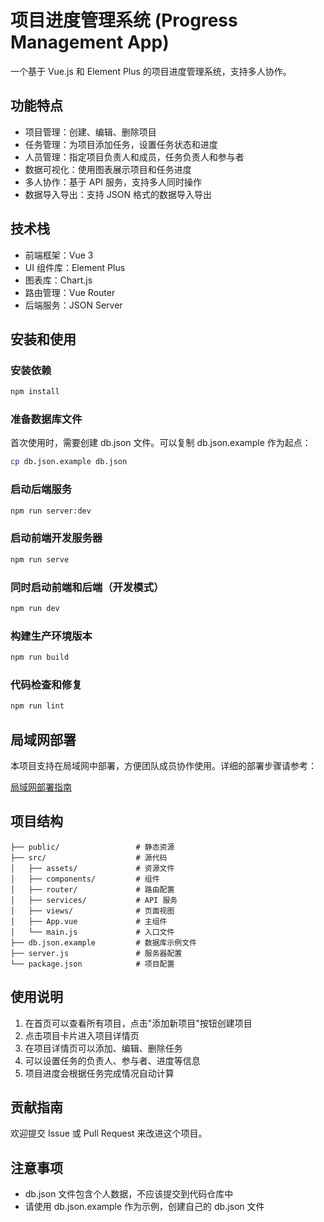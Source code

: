 # 项目进度管理系统 (Progress Management App)

一个基于 Vue.js 和 Element Plus 的项目进度管理系统，支持多人协作。

## 功能特点

- 项目管理：创建、编辑、删除项目
- 任务管理：为项目添加任务，设置任务状态和进度
- 人员管理：指定项目负责人和成员，任务负责人和参与者
- 数据可视化：使用图表展示项目和任务进度
- 多人协作：基于 API 服务，支持多人同时操作
- 数据导入导出：支持 JSON 格式的数据导入导出

## 技术栈

- 前端框架：Vue 3
- UI 组件库：Element Plus
- 图表库：Chart.js
- 路由管理：Vue Router
- 后端服务：JSON Server

## 安装和使用

### 安装依赖

```bash
npm install
```

### 准备数据库文件

首次使用时，需要创建 db.json 文件。可以复制 db.json.example 作为起点：

```bash
cp db.json.example db.json
```

### 启动后端服务

```bash
npm run server:dev
```

### 启动前端开发服务器

```bash
npm run serve
```

### 同时启动前端和后端（开发模式）

```bash
npm run dev
```

### 构建生产环境版本

```bash
npm run build
```

### 代码检查和修复

```bash
npm run lint
```

## 局域网部署

本项目支持在局域网中部署，方便团队成员协作使用。详细的部署步骤请参考：

[局域网部署指南](./LAN_DEPLOYMENT.md)

## 项目结构

```
├── public/                 # 静态资源
├── src/                    # 源代码
│   ├── assets/             # 资源文件
│   ├── components/         # 组件
│   ├── router/             # 路由配置
│   ├── services/           # API 服务
│   ├── views/              # 页面视图
│   ├── App.vue             # 主组件
│   └── main.js             # 入口文件
├── db.json.example         # 数据库示例文件
├── server.js               # 服务器配置
└── package.json            # 项目配置
```

## 使用说明

1. 在首页可以查看所有项目，点击"添加新项目"按钮创建项目
2. 点击项目卡片进入项目详情页
3. 在项目详情页可以添加、编辑、删除任务
4. 可以设置任务的负责人、参与者、进度等信息
5. 项目进度会根据任务完成情况自动计算

## 贡献指南

欢迎提交 Issue 或 Pull Request 来改进这个项目。

## 注意事项

- db.json 文件包含个人数据，不应该提交到代码仓库中
- 请使用 db.json.example 作为示例，创建自己的 db.json 文件
